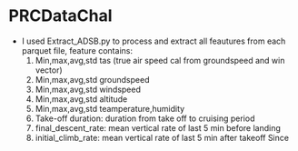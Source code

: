 # PRCDataChal
* I used Extract_ADSB.py to process and extract all feautures from each parquet file, feature contains:
   1. Min,max,avg,std tas (true air speed cal from groundspeed and win vector)
   2. Min,max,avg,std groundspeed
   3. Min,max,avg,std windspeed
   4. Min,max,avg,std altitude
   5. Min,max,avg,std teamperature,humidity
   6. Take-off duration: duration from take off to cruising period
   7. final_descent_rate: mean vertical rate of last 5 min before landing
   8. initial_climb_rate: mean vertical rate of last 5 min after takeoff
Since 
  
